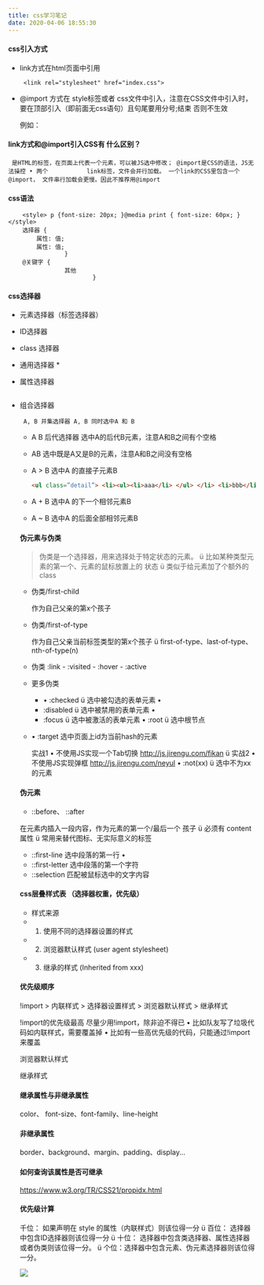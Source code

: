 ```yaml
---
title: css学习笔记
date: 2020-04-06 18:55:30
---
```




#### css引入方式

* link方式在html页面中引用

  `` <link rel="stylesheet" href="index.css">``

* @import 方式在 style标签或者 css文件中引入，注意在CSS文件中引入时，要在顶部引入（即前面无css语句）且句尾要用分号;结束 否则不生效

  例如：		

  <style>
  @import url("index.css");
  @import url('index.css');
  @import url(index.css);
  @import 'custom.css';
  @import "common.css";
  @import url('landscape.css') screen and (orientation:landscape);
  </style>

#### link方式和@import引入CSS有 什么区别？<!--more--> 

``` 是HTML的标签，在页面上代表一个元素，可以被JS选中修改； @import是CSS的语法，JS无法操控 • 两个			link标签，文件会并行加载。 一个link的CSS里包含一个@import， 文件串行加载会更慢。因此不推荐用@import```

#### css语法

		<style> p {font-size: 20px; }@media print { font-size: 60px; } </style>
		选择器 {
	    	属性: 值; 
	    	属性: 值; 
	    			}
	    @关键字 {
	    			其他 
	    					}

#### css选择器

- 元素选择器（标签选择器）

- ID选择器

- class 选择器

- 通用选择器 *

- 属性选择器

  ``` [attr~=val] 仅选择 attr 属性的值（以空格间隔出多个值） 中有包含 val 值的所有元素，比如位于被空格分隔的多个 类（class）中的一个类。 ü [attr*=val] 选择 attr 属性的值中包含字符串 val 的元素。 ü [attr^=val] 选择 attr 属性的值以 val 开头（包括val）的 元素。 ü [attr$=val] 选择 attr 属性的值以 val 结尾（包括val）的 元素。 ü [attr|=val] 选择 attr 属性的值是val或以 val-开头的元素 （-用来处理语言编码）。
  
  ```

- 组合选择器

     ` A, B 并集选择器 A, B 同时选中A 和 B`

  - A B 后代选择器 选中A的后代B元素，注意A和B之间有个空格

  - AB  选中既是A又是B的元素，注意A和B之间没有空格

  - A > B  选中A 的直接子元素B

    ``` html
    <ul class=”detail”> <li><ul><li>aaa</li> </ul> </li> <li>bbb</li> </ul> <style> .detail li { border: 1px solid red; }</style>
    ```

  - A + B  选中A 的下一个相邻元素B
  - A ~ B  选中A 的后面全部相邻元素B

  

  #### 伪元素与伪类

  > 伪类是一个选择器，用来选择处于特定状态的元素。 ü 比如某种类型元素的第一个、元素的鼠标放置上的 状态 ü 类似于给元素加了个额外的class

  - 伪类/first-child

    作为自己父亲的第x个孩子

  - 伪类/first-of-type

    作为自己父亲当前标签类型的第x个孩子 ü first-of-type、last-of-type、nth-of-type(n)

  - 伪类 :link - :visited - :hover - :active

  - 更多伪类

    - • :checked ü 选中被勾选的表单元素 •
    - :disabled ü 选中被禁用的表单元素 •
    - :focus ü 选中被激活的表单元素 • :root ü 选中根节点

  - • :target  选中页面上id为当前hash的元素 

    实战1 • 不使用JS实现一个Tab切换 http://js.jirengu.com/fikan ü 实战2 • 不使用JS实现弹框 http://js.jirengu.com/neyul • :not(xx) ü 选中不为xx的元素

  #### 伪元素

  - ::before、 ::after

  在元素内插入一段内容，作为元素的第一个/最后一个 孩子 ü 必须有 content 属性 ü 常用来替代图标、无实际意义的标签

  - ::first-line  选中段落的第一行 •
  -  ::first-letter  选中段落的第一个字符
  - ::selection  匹配被鼠标选中的文字内容

  #### css层叠样式表 （选择器权重，优先级）

  + 样式来源 
  + 1. 使用不同的选择器设置的样式 
  + 2. 浏览器默认样式 (user agent stylesheet) 
  + 3. 继承的样式 (Inherited from xxx)

  #### 优先级顺序

  !import > 内联样式 > 选择器设置样式 > 浏览器默认样式 > 继承样式

  !import的优先级最高  尽量少用!import，除非迫不得已 • 比如队友写了垃圾代码如内联样式，需要覆盖掉 • 比如有一些高优先级的代码，只能通过!import来覆盖
  
  浏览器默认样式
  
  继承样式

  #### 继承属性与非继承属性

  color、 font-size、font-family、line-height

  #### 非继承属性

  border、background、margin、padding、display...

  #### 如何查询该属性是否可继承

  https://www.w3.org/TR/CSS21/propidx.html

  #### 优先级计算

  千位： 如果声明在 style 的属性（内联样式）则该位得一分 ü 百位： 选择器中包含ID选择器则该位得一分 ü 十位： 选择器中包含类选择器、属性选择器或者伪类则该位得一分。 ü 个位：选择器中包含元素、伪元素选择器则该位得一分。

  ![](./cal.png)